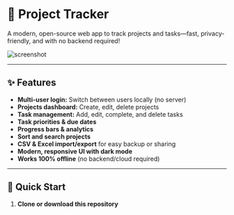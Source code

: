 # 📝 Project Tracker

A modern, open-source web app to track projects and tasks—fast, privacy-friendly, and with no backend required!

![screenshot](https://user-images.githubusercontent.com/placeholder/screenshot.png)

---

## ✨ Features

- **Multi-user login:** Switch between users locally (no server)
- **Projects dashboard:** Create, edit, delete projects
- **Task management:** Add, edit, complete, and delete tasks
- **Task priorities & due dates**
- **Progress bars & analytics**
- **Sort and search projects**
- **CSV & Excel import/export** for easy backup or sharing
- **Modern, responsive UI with dark mode**
- **Works 100% offline** (no backend/cloud required)

---

## 🚀 Quick Start

1. **Clone or download this repository**
